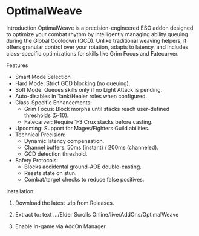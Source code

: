 # OptimalWeave
Introduction
OptimalWeave is a precision-engineered ESO addon designed to optimize your combat rhythm by intelligently managing ability queuing during the Global Cooldown (GCD). Unlike traditional weaving helpers, it offers granular control over your rotation, adapts to latency, and includes class-specific optimizations for skills like Grim Focus and Fatecarver.


Features
- Smart Mode Selection
- Hard Mode: Strict GCD blocking (no queuing).
- Soft Mode: Queues skills only if no Light Attack is pending.
- Auto-disables in Tank/Healer roles when configured.
- Class-Specific Enhancements:
  * Grim Focus: Block morphs until stacks reach user-defined thresholds (5-10).
  * Fatecarver: Require 1-3 Crux stacks before casting.
- Upcoming: Support for Mages/Fighters Guild abilities.
- Technical Precision:
  * Dynamic latency compensation.
  * Channel buffers: 50ms (instant) / 200ms (channeled).
  * GCD detection threshold.
- Safety Protocols:
  * Blocks accidental ground-AOE double-casting.
  * Resets state on stun.
  * Combat/target checks to reduce false positives.

Installation:
1. Download the latest .zip from Releases.

2. Extract to:
text
.../Elder Scrolls Online/live/AddOns/OptimalWeave  
3. Enable in-game via AddOn Manager.


